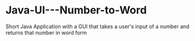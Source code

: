 # Java-UI---Number-to-Word
Short Java Application with a GUI that takes a user's input of a number and returns that number in word form
